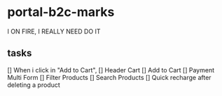 # portal-b2c-marks
  I ON FIRE, I REALLY NEED DO IT

## tasks
  [] When i click in "Add to Cart", 
  [] Header Cart
  [] Add to Cart
  [] Payment Multi Form
  [] Filter Products
  [] Search Products
  [] Quick recharge after deleting a product